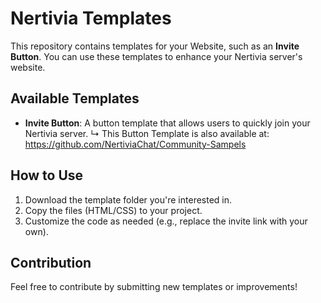 # Nertivia Templates

This repository contains templates for your Website, such as an **Invite Button**. You can use these templates to enhance your Nertivia server's website.

## Available Templates
- **Invite Button**: A button template that allows users to quickly join your Nertivia server.
 ↳ This Button Template is also available at: https://github.com/NertiviaChat/Community-Sampels

## How to Use
1. Download the template folder you're interested in.
2. Copy the files (HTML/CSS) to your project.
3. Customize the code as needed (e.g., replace the invite link with your own).

## Contribution
Feel free to contribute by submitting new templates or improvements!

